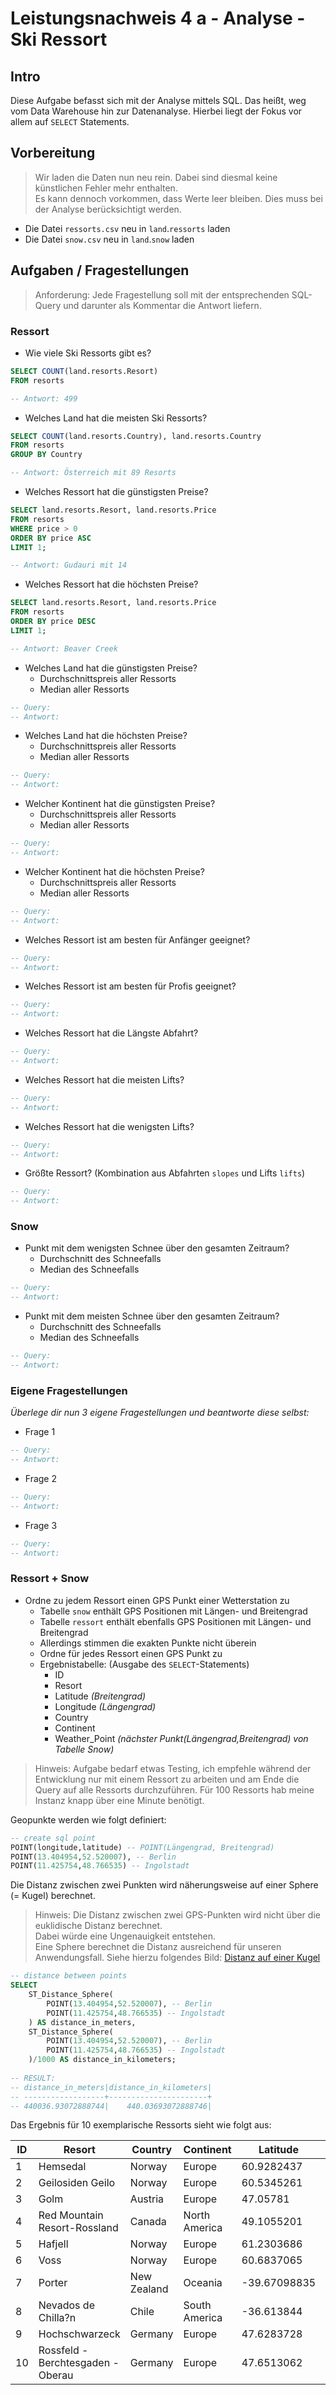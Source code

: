 # Leistungsnachweis 4 a - Analyse - Ski Ressort

## Intro

Diese Aufgabe befasst sich mit der Analyse mittels SQL.
Das heißt, weg vom Data Warehouse hin zur Datenanalyse.
Hierbei liegt der Fokus vor allem auf `SELECT` Statements.

## Vorbereitung

> Wir laden die Daten nun neu rein. Dabei sind diesmal keine künstlichen Fehler mehr enthalten.  
> Es kann dennoch vorkommen, dass Werte leer bleiben. Dies muss bei der Analyse berücksichtigt werden.

- Die Datei `ressorts.csv` neu in `land`.`ressorts` laden
- Die Datei `snow.csv` neu in `land`.`snow` laden

## Aufgaben / Fragestellungen

> Anforderung: Jede Fragestellung soll mit der entsprechenden SQL-Query und darunter als Kommentar die Antwort liefern.

### Ressort

- Wie viele Ski Ressorts gibt es?

```sql
SELECT COUNT(land.resorts.Resort)
FROM resorts

-- Antwort: 499
```

- Welches Land hat die meisten Ski Ressorts?

```sql
SELECT COUNT(land.resorts.Country), land.resorts.Country 
FROM resorts
GROUP BY Country 

-- Antwort: Österreich mit 89 Resorts
```

- Welches Ressort hat die günstigsten Preise?

```sql
SELECT land.resorts.Resort, land.resorts.Price
FROM resorts
WHERE price > 0
ORDER BY price ASC
LIMIT 1;

-- Antwort: Gudauri mit 14
```

- Welches Ressort hat die höchsten Preise?

```sql
SELECT land.resorts.Resort, land.resorts.Price 
FROM resorts
ORDER BY price DESC 
LIMIT 1;

-- Antwort: Beaver Creek
```

- Welches Land hat die günstigsten Preise?
  - Durchschnittspreis aller Ressorts
  - Median aller Ressorts

```sql
-- Query:
-- Antwort:
```

- Welches Land hat die höchsten Preise?
  - Durchschnittspreis aller Ressorts
  - Median aller Ressorts

```sql
-- Query:
-- Antwort:
```

- Welcher Kontinent hat die günstigsten Preise?
  - Durchschnittspreis aller Ressorts
  - Median aller Ressorts

```sql
-- Query:
-- Antwort:
```

- Welcher Kontinent hat die höchsten Preise?
  - Durchschnittspreis aller Ressorts
  - Median aller Ressorts

```sql
-- Query:
-- Antwort:
```

- Welches Ressort ist am besten für Anfänger geeignet?

```sql
-- Query:
-- Antwort:
```

- Welches Ressort ist am besten für Profis geeignet?
  
```sql
-- Query:
-- Antwort:
```

- Welches Ressort hat die Längste Abfahrt?
  
```sql
-- Query:
-- Antwort:
```

- Welches Ressort hat die meisten Lifts?
  
```sql
-- Query:
-- Antwort:
```

- Welches Ressort hat die wenigsten Lifts?
  
```sql
-- Query:
-- Antwort:
```

- Größte Ressort? (Kombination aus Abfahrten `slopes` und Lifts `lifts`)
  
```sql
-- Query:
-- Antwort:
```

### Snow

- Punkt mit dem wenigsten Schnee über den gesamten Zeitraum?
  - Durchschnitt des Schneefalls
  - Median des Schneefalls

```sql
-- Query:
-- Antwort:
```

- Punkt mit dem meisten Schnee über den gesamten Zeitraum?
  - Durchschnitt des Schneefalls
  - Median des Schneefalls

```sql
-- Query:
-- Antwort:
```

### Eigene Fragestellungen

*Überlege dir nun 3 eigene Fragestellungen und beantworte diese selbst:*

- Frage 1

```sql
-- Query:
-- Antwort:
```

- Frage 2

```sql
-- Query:
-- Antwort:
```

- Frage 3

```sql
-- Query:
-- Antwort:
```

### Ressort + Snow

- Ordne zu jedem Ressort einen GPS Punkt einer Wetterstation zu
  - Tabelle `snow` enthält GPS Positionen mit Längen- und Breitengrad
  - Tabelle `ressort` enthält ebenfalls GPS Positionen mit Längen- und Breitengrad
  - Allerdings stimmen die exakten Punkte nicht überein
  - Ordne für jedes Ressort einen GPS Punkt zu
  - Ergebnistabelle: (Ausgabe des `SELECT`-Statements)
    - ID
    - Resort
    - Latitude *(Breitengrad)*
    - Longitude *(Längengrad)*
    - Country
    - Continent
    - Weather_Point *(nächster Punkt(Längengrad,Breitengrad) von Tabelle Snow)*

> Hinweis: Aufgabe bedarf etwas Testing, ich empfehle während der Entwicklung nur mit einem Ressort zu arbeiten und am Ende die Query auf alle Ressorts durchzuführen. Für 100 Ressorts hab meine Instanz knapp über eine Minute benötigt.

Geopunkte werden wie folgt definiert:

```sql
-- create sql point
POINT(longitude,latitude) -- POINT(Längengrad, Breitengrad)
POINT(13.404954,52.520007), -- Berlin
POINT(11.425754,48.766535) -- Ingolstadt
```

Die Distanz zwischen zwei Punkten wird näherungsweise auf einer Sphere (= Kugel) berechnet.
> Hinweis: Die Distanz zwischen zwei GPS-Punkten wird nicht über die euklidische Distanz berechnet.  
> Dabei würde eine Ungenauigkeit entstehen.  
> Eine Sphere berechnet die Distanz ausreichend für unseren Anwendungsfall.
> Siehe hierzu folgendes Bild: [Distanz auf einer Kugel](https://external-content.duckduckgo.com/iu/?u=https%3A%2F%2Fscilogs.spektrum.de%2Fhlf%2Ffiles%2Fsphere-distance.png&f=1&nofb=1&ipt=415a85490bb1ee08fc5413917f9e3d26d86fbe333a5dc03820d07ec2f0642cb3&ipo=images)

```sql
-- distance between points
SELECT
    ST_Distance_Sphere(
        POINT(13.404954,52.520007), -- Berlin
        POINT(11.425754,48.766535) -- Ingolstadt
    ) AS distance_in_meters,
    ST_Distance_Sphere(
        POINT(13.404954,52.520007), -- Berlin
        POINT(11.425754,48.766535) -- Ingolstadt
    )/1000 AS distance_in_kilometers;
    
-- RESULT:
-- distance_in_meters|distance_in_kilometers|
-- ------------------+----------------------+
-- 440036.93072888744|    440.03693072888746|
```

Das Ergebnis für 10 exemplarische Ressorts sieht wie folgt aus:

| ID  | Resort                            | Country     | Continent     | Latitude     | Longitude    | NEAREST_WEATHER_POINT   |
| --- | --------------------------------- | ----------- | ------------- | ------------ | ------------ | ----------------------- |
| 1   | Hemsedal                          | Norway      | Europe        | 60.9282437   | 8.38348693   | POINT (8.375 60.875)    |
| 2   | Geilosiden Geilo                  | Norway      | Europe        | 60.5345261   | 8.2063719    | POINT (8.125 60.625)    |
| 3   | Golm                              | Austria     | Europe        | 47.05781     | 9.8281668    | POINT (9.875 47.125)    |
| 4   | Red Mountain Resort-Rossland      | Canada      | North America | 49.1055201   | -117.8462801 | POINT (-117.875 49.125) |
| 5   | Hafjell                           | Norway      | Europe        | 61.2303686   | 10.52901357  | POINT (10.625 61.125)   |
| 6   | Voss                              | Norway      | Europe        | 60.6837065   | 6.407904807  | POINT (6.375 60.625)    |
| 7   | Porter                            | New Zealand | Oceania       | -39.67098835 | 176.8766681  | POINT (172.625 -40.875) |
| 8   | Nevados de Chilla?n               | Chile       | South America | -36.613844   | -72.0718055  | POINT (-71.375 -36.875) |
| 9   | Hochschwarzeck                    | Germany     | Europe        | 47.6283728   | 12.9205276   | POINT (12.875 47.625)   |
| 10  | Rossfeld - Berchtesgaden - Oberau | Germany     | Europe        | 47.6513062   | 13.0589774   | POINT (13.125 47.625)   |

